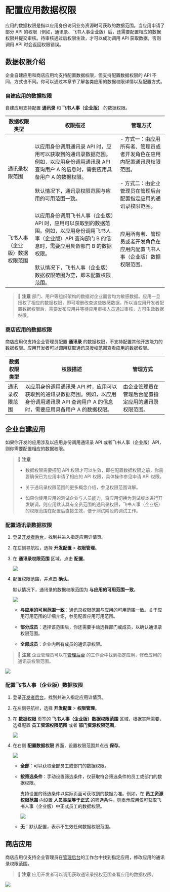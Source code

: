 # 配置应用数据权限

应用的数据权限是指以应用身份访问业务资源时可获取的数据范围。当应用申请了部分 API 的权限（例如，通讯录、飞书人事企业版）后，还需要配置相应的数据权限并提交审核。待审核通过后权限生效，才可以成功调用 API 获取数据，否则调用 API 时会返回权限错误。

## 数据权限介绍

企业自建应用和商店应用均支持配置数据权限，但支持配置数据权限的 API 不同，方式也不同。你可以通过本章节了解各类应用的数据权限详情以及配置方式。

### 自建应用的数据权限

自建应用支持配置 **通讯录** 和 **飞书人事（企业版）** 的数据权限。

| 数据权限类型 | 权限描述 | 管理方式 |
| --- | --- | --- |
| 通讯录权限范围 | 以应用身份调用通讯录 API 时，应用可以获取到的通讯录数据范围。例如，以应用身份调用通讯录 API 查询用户 A 的信息时，需要应用具备用户 A 的数据权限。<br><br>默认情况下，通讯录权限范围与应用的可用范围一致。 | - 方式一：由应用所有者、管理员或者开发角色在应用内配置通讯录权限范围。<br><br>- 方式二：由企业管理员在管理后台配置指定应用的通讯录权限范围。 |
| 飞书人事（企业版）数据权限范围 | 以应用身份调用飞书人事（企业版）API 时，应用可以获取到的数据范围。例如，以应用身份调用飞书人事（企业版）API 查询部门 B 的信息时，需要应用具备部门 B 的数据权限。<br><br>默认情况下，飞书人事（企业版）数据权限范围为空，即未配置权限范围。 | 应用所有者、管理员或者开发角色在应用内配置飞书人事（企业版）数据权限范围。 |





> **📝 注意**
> 部门、用户等组织架构的数据对企业而言均为敏感数据。应用一旦授权了相应的数据权限，即可增删改查这些敏感数据，所以当应用开发者配置数据权限后，需要发布应用并等待应用审核人员通过审核，方可生效数据权限。



### 商店应用的数据权限

商店应用仅支持企业管理员配置 **通讯录** 的数据权限，不支持配置其他开放能力的数据权限。应用开发者可以调用获取通讯录授权范围查看应用的数据权限。

| 数据权限类型 | 权限描述 | 管理方式 |
| --- | --- | --- |
| 通讯录权限范围 | 以应用身份调用通讯录 API 时，应用可以获取到的通讯录数据范围。例如，以应用身份调用通讯录 API 查询用户 A 的信息时，需要应用具备用户 A 的数据权限。 | 由企业管理员在管理后台配置指定应用的通讯录权限范围。 |



## 企业自建应用

如果你开发的应用涉及以应用身份调用通讯录 API 或者飞书人事（企业版）API，则你需要配置相应的数据权限。



> **📝 注意**
> - 数据权限需要搭配 API 权限才可以生效，即在配置数据权限之前，你需要确保已为应用申请了相应的 API 权限，具体操作参见申请 API 权限。
> 
> - 关于通讯录权限范围的更多概念介绍，参见权限范围详解。
> 
> 
> - 如果你使用应用的测试企业与人员能力，将应用切换为测试版本进行开发联调，则应用默认具有全员范围的通讯录权限，飞书人事（企业版）的权限范围在配置后直接生效，便于测试阶段的调试工作。




### 配置通讯录数据权限

1. 登录[开发者后台](https://open.feishu.cn/app)。找到并进入指定应用详情页。

2. 在左侧导航栏，选择 **开发配置** > **权限管理**。


1. 在 **通讯录权限范围** 区域，点击 **配置**。
    
    ![](//sf3-cn.feishucdn.com/obj/open-platform-opendoc/5adf5967f8249f4445fcb3319bd207de_MeUo4vcWe0.png?height=936&lazyload=true&maxWidth=600&width=2218)

2. 配置权限范围，并点击 **确认**。
    
    默认情况下，通讯录的数据权限范围为 **与应用的可用范围一致**。
    
    ![](//sf3-cn.feishucdn.com/obj/open-platform-opendoc/0b79e95829805d652d631a52736ceb0c_2r5ADtVld6.png?height=964&lazyload=true&maxWidth=600&width=2256)

    - **与应用的可用范围一致**：通讯录权限范围与应用的可用范围一致。关于应用可用范围的详细介绍，参见配置应用可用范围。
    
    - **部分成员**：选择该范围后，你还需要手动选择部门或成员，以确认通讯录权限范围。
    
    - **全部成员**：企业内所有成员的通讯录权限。



> **📝 注意**
> 企业管理员可以在[管理后台](https://feishu.cn/admin) 的工作台中找到指定应用，修改应用的通讯录权限范围。



![](//sf3-cn.feishucdn.com/obj/open-platform-opendoc/fb40ff142abb6e027b312434af12183b_9ZzHyRQcM6.png?height=698&lazyload=true&maxWidth=600&width=2324)

### 配置飞书人事（企业版）数据权限

1. 登录[开发者后台](https://open.feishu.cn/app)。找到并进入指定应用详情页。

2. 在左侧导航栏，选择 **开发配置** > **权限管理**。


1. 在 **数据权限** 页签的 **飞书人事（企业版）数据权限范围** 区域，根据实际需要，选择配置 **员工资源权限范围** 或者 **部门资源权限范围**。
    
    ![](//sf3-cn.feishucdn.com/obj/open-platform-opendoc/de9183f62eb4107d7a823e47acb285c5_XnXrnFT2xk.png?height=934&lazyload=true&maxWidth=600&width=1578)

2. 在右侧 **配置数据权限** 界面，设置权限范围并点击 **保存**。
    
    ![](//sf3-cn.feishucdn.com/obj/open-platform-opendoc/98abbc2453236b3198903948e1b5e4c0_T9cMCgTqkM.png?height=1542&lazyload=true&maxWidth=600&width=1532)

    - **全部**：可以获取全部员工或部门的数据权限。
    
    - **按筛选条件**：手动设置筛选条件，仅获取符合筛选条件的员工或部门的数据权限。
       
        支持设置的筛选条件以实际页面可获取到的数据为准。例如，在 **员工资源权限范围** 内设置 **人员类型等于正式** 的筛选条件，则表示应用仅可获取飞书人事（企业版）中正式员工的数据权限。
        
        ![](//sf3-cn.feishucdn.com/obj/open-platform-opendoc/6e6598f340a3b51ce0eafb0b8eec0f2d_hOXYcAK4b2.png?height=734&lazyload=true&maxWidth=600&width=1508)

    - **无**：默认配置，表示不生效任何数据权限范围。




## 商店应用

商店应用仅支持企业管理员在[管理后台](https://feishu.cn/admin)的工作台中找到指定应用，修改应用的通讯录权限范围。



> **📝 注意**
> 应用开发者可以调用获取通讯录授权范围查看应用的数据权限。



![](//sf3-cn.feishucdn.com/obj/open-platform-opendoc/093d937d12197ace5d05c9d65de881f6_Ft065pZ5SZ.png?height=738&lazyload=true&maxWidth=600&width=1968)
